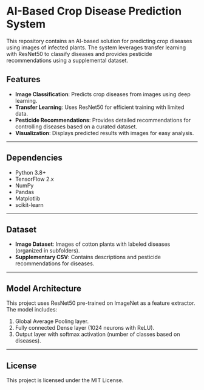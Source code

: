 # AI-Based Crop Disease Prediction System

This repository contains an AI-based solution for predicting crop diseases using images of infected plants. The system leverages transfer learning with ResNet50 to classify diseases and provides pesticide recommendations using a supplemental dataset.

## Features
- **Image Classification**: Predicts crop diseases from images using deep learning.
- **Transfer Learning**: Uses ResNet50 for efficient training with limited data.
- **Pesticide Recommendations**: Provides detailed recommendations for controlling diseases based on a curated dataset.
- **Visualization**: Displays predicted results with images for easy analysis.

---
## Dependencies
- Python 3.8+
- TensorFlow 2.x
- NumPy
- Pandas
- Matplotlib
- scikit-learn

---

## Dataset
- **Image Dataset**: Images of cotton plants with labeled diseases (organized in subfolders).
- **Supplementary CSV**: Contains descriptions and pesticide recommendations for diseases.

---
## Model Architecture
This project uses ResNet50 pre-trained on ImageNet as a feature extractor. The model includes:
1. Global Average Pooling layer.
2. Fully connected Dense layer (1024 neurons with ReLU).
3. Output layer with softmax activation (number of classes based on diseases).

---
## License
This project is licensed under the MIT License.




